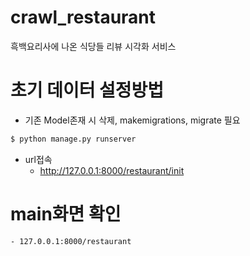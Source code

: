 # crawl_restaurant
흑백요리사에 나온 식당들 리뷰 시각화 서비스


# 초기 데이터 설정방법
- 기존 Model존재 시 삭제, makemigrations, migrate 필요
```sh
$ python manage.py runserver
```
- url접속
    - http://127.0.0.1:8000/restaurant/init

# main화면 확인
    - 127.0.0.1:8000/restaurant